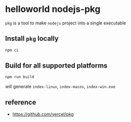 # helloworld nodejs-pkg

`pkg` is a tool to make `nodejs` project into a single executable

## Install `pkg` locally

```bash
npm ci
```

## Build for all supported platforms

```bash
npm run build
```

will generate `index-linux`, `index-macos`, `index-win.exe`

## reference

- https://github.com/vercel/pkg
